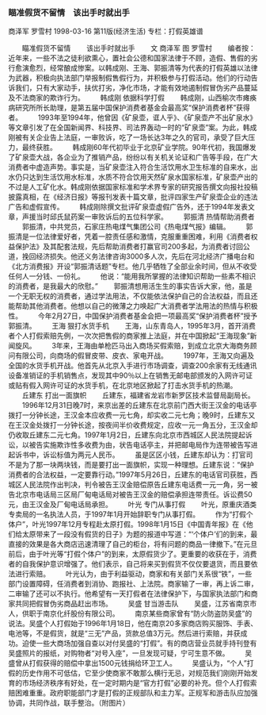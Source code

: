 ### 瞄准假货不留情　该出手时就出手
商泽军  罗雪村
1998-03-16
第11版(经济生活)
专栏：打假英雄谱

　　瞄准假货不留情
　　该出手时就出手
　　文  商泽军  图  罗雪村
　　编者按：近年来，一些不法之徒利欲熏心，置社会公德和国家法律于不顾，造假、售假的劣行愈演愈烈，经常酿成惨案。以韩成刚、王海、郭振清等为代表的打假英雄以法律为武器，积极向执法部门举报制假售假行为，并积极参与打假活动。他们的行动告诉我们，只有大家动手，扶优打劣，净化市场，才能有效地遏制假冒伪劣产品蔓延及不法商家的欺诈行为。
　　韩成刚  依据科学打假
　　韩成刚，山西榆次市瘫痪病研究所所长助理，是第五届中国保护消费者基金会最高奖“保护消费者杯”获得者。
　　1993年至1994年，他曾因《矿泉壶，诓人乎》、《矿泉壶产不出矿泉水》等文章引发了在全国新闻界、科技界、司法界轰动一时的“矿泉壶”案。为此，韩成刚被有关企业告上法庭，一审败诉，吃了一场长达3年之久的官司，承受了巨大压力，最终获胜。
　　韩成刚60年代初毕业于北京矿业学院。90年代初，我国爆发了矿泉壶大战，各企业为了推销产品，纷纷以有关机关论证和广告等手段，在广大消费者中虚造声势。事实是，当矿泉壶注入符合生活饮用水卫生标准的自来水，出水仍只达到生活饮用水标准，水质不符合饮用天然矿泉水国家标准，矿泉壶产出的不过是人工矿化水。韩成刚依据国家标准和学术界专家的研究报告撰文向报社投稿披露真相，在《经济日报》等报刊发表十篇文章，批评四家生产矿泉壶企业的违法广告和虚假宣传。
　　韩成刚除撰文批评矿泉壶虚假广告外，还于1994年发表文章，声援当时邱氏鼠药案一审败诉后的五位科学家。
　　郭振清  热情帮助消费者
　　郭振清，中共党员，石家庄热电煤气集团公司《热电煤气报》编辑。
　　郭振清是一位法律爱好者，凭着一腔责任感和激情，克服重重困难，利用《消费者权益保护法》及其配套法规，先后帮助消费者打赢官司200多起，为消费者讨回公道，挽回经济损失。他还义务法律咨询3000多人次，先后在河北经济广播电台和《北方消费报》开设“郭振清话题”专栏。他几乎牺牲了全部业余时间，但从不收受任何人一分钱、一份礼。
　　他说：“能用我所掌握的法律知识帮助一些素不相识的消费者，是我最大的欣慰。”
　　郭振清想用活生生的事实告诉大家，他，虽是一个无职无权的消费者，通过学法用法，不仅能依法保护自己的合法权益，而且还能帮助其他消费者。他想以自己的微薄之力唤起广大消费者学法用法的热情与积极性。
　　今年2月27日，中国保护消费者基金会把一项最高奖“保护消费者杯”授予郭振清。
　　王海  狠打水货手机
　　王海，山东青岛人，1995年3月，首开消费者个人打假索赔先例，一次次把售假的商家推上法庭，并在中国掀起“王海现象”新闻旋风。
　　3年来，王海由单枪匹马出入商场买假索赔，到成立北京大海商务顾问有限公司，向商场的假冒皮带、皮衣、家电开战。
　　1997年，王海又向遍及全国的水货手机开战。他首先从北京入手进行市场调查，调查200余家有无线通讯设备准销证的手机销售点，发现其中90％以上在销售无邮电部颁发的入网许可证或贴有假入网许可证的水货手机，在北京地区掀起了打击水货手机的热潮。
　　丘建东  打出一面旗帜
　　丘建东，福建省龙岩市新罗区技术监督局副局长。
　　1996年12月31日晚7时，来京出差的丘建东在北京前门西大街王汉金的电话亭拨打一分钟长途，王汉金本应收费一元七角，却实收二元七角；晚9时，丘建东又在王汉金处拨打一分钟长途，按夜间半价收费规定，应收一元一角五分，王汉金却仍收取丘建东二元七角。1997年1月2日，丘建东向北京市西城区人民法院提起诉讼，以被告实施欺诈性多收费为由，状告电话亭主，并把邮电局作为连带被告写进起诉书中，诉讼标值为两元人民币。
　　虽是区区小钱，丘建东却认为：打官司不是为了那一块两块钱，而是要打出一面旗帜，实现一种理想。丘建东说：“保护消费者的合法权益，一定要靠行动。”1997年5月26日，丘建东的电话官司获胜，西城区人民法院作出判决，判令被告王汉金赔偿原告丘建东电话费一元一角，另一被告北京市电话局三区局厂甸电话局对被告王汉金的赔偿承担连带责任。诉讼费50元，由王汉金及厂甸电话局承担。
　　叶光  专门从事打假
　　叶光，原重庆酒类专卖局的一名执法人员，于1997年1月开始辞职专门从事打假。
　　作为“打假个体户”，叶光1997年12月专程赴太原打假。1998年1月15日《中国青年报》在《他们给太原带来了一段没有假货的日子》为题的报道中写道：“‘个体户’们的到来，最直接的效果是各大商店迅速清理了自己的柜台，将有问题的商品一律撤下。”在元旦前后，由于叶光等“打假个体户”的到来，太原假货少了。更重要的收获在于，消费者的自我保护意识增强了。他们表示，自己将来买到假货不仅仅要退货，而且要依法进行索赔。
　　叶光认为，由于利益驱动，商家和有关部门关系很“铁”，一些部门设置障碍，任消费者到消协、跑报社、上法院。商家输了一审，再上诉二审，二审输了还可以不执行。他希望有一天打假者在法律保护下，与国家执法部门和商家共同把假冒伪劣商品赶出市场。
　　吴盛  甘当游击队
　　吴盛，江苏省南京市人，供职于南京化纤股份有限公司。
　　南京某些商家曾有“防火防盗防吴盛”的说法。吴盛个人打假始于1996年1月18日，他在南京20多家商店购买服饰、手表、电池等，不是假货，就是“三无”产品，货款总值3万元。然后进行索赔，并获成功。迫使一些大商场加强自查以对付吴盛的“打假”。有的商店营业员就手持刊登有吴盛照片的报纸，对购物者“对号入座”，一旦发现可疑，宁可生意不做。
　　吴盛曾从打假获得的赔偿中拿出1500元钱捐给环卫工人。
　　吴盛认为，“个人”打假的历史作用不可低估，它至少使商家不敢那么横行无忌，对规范我们刚刚开始发育的市场经济秩序有好处，在一定时期内是“官方打假”必要的补充。但个人打假索赔困难重重。政府职能部门才是打假的正规部队和主力军。正规军和游击队应加强协调，共同作战，联手整治。（附图片）
